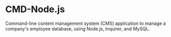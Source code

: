 # CMD-Node.js
Command-line content management system (CMS)  application to manage a company's employee database, using Node.js, Inquirer, and MySQL.
